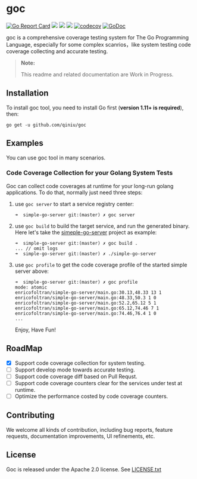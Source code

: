 # goc
[![Go Report Card](https://goreportcard.com/badge/github.com/qiniu/goc)](https://goreportcard.com/report/github.com/qiniu/goc)
![](https://github.com/qiniu/goc/workflows/ut-check/badge.svg)
![](https://github.com/qiniu/goc/workflows/style-check/badge.svg)
![](https://github.com/qiniu/goc/workflows/e2e%20test/badge.svg)
[![codecov](https://codecov.io/gh/qiniu/goc/branch/master/graph/badge.svg)](https://codecov.io/gh/qiniu/goc)
[![GoDoc](https://godoc.org/github.com/qiniu/goc?status.svg)](https://godoc.org/github.com/qiniu/goc)

goc is a comprehensive coverage testing system for The Go Programming Language, especially for some complex scanrios，like system testing code coverage collecting and
accurate testing.

> **Note:**
>
> This readme and related documentation are Work in Progress.

## Installation
To install goc tool, you need to install Go first (**version 1.11+ is required**), then:

```go get -u github.com/qiniu/goc```

## Examples
You can use goc tool in many scenarios.

### Code Coverage Collection for your Golang System Tests
Goc can collect code coverages at runtime for your long-run golang applications. To do that, normally just need three steps:

1. use `goc server` to start a service registry center:
    ```
    ➜  simple-go-server git:(master) ✗ goc server
    ```
2. use `goc build` to build the target service, and run the generated binary. Here let's take the [simeple-go-server](https://github.com/CarlJi/simple-go-server) project as example:
    ```
    ➜  simple-go-server git:(master) ✗ goc build .
    ... // omit logs
    ➜  simple-go-server git:(master) ✗ ./simple-go-server  
    ```
3. use `goc profile` to get the code coverage profile of the started simple server above:
    ```
    ➜  simple-go-server git:(master) ✗ goc profile
    mode: atomic
    enricofoltran/simple-go-server/main.go:30.13,48.33 13 1
    enricofoltran/simple-go-server/main.go:48.33,50.3 1 0
    enricofoltran/simple-go-server/main.go:52.2,65.12 5 1
    enricofoltran/simple-go-server/main.go:65.12,74.46 7 1
    enricofoltran/simple-go-server/main.go:74.46,76.4 1 0
    ...   
    ```
    Enjoy, Have Fun!

## RoadMap
- [x] Support code coverage collection for system testing.
- [ ] Support develop mode towards accurate testing.
- [ ] Support code coverage diff based on Pull Requst.
- [ ] Support code coverage counters clear for the services under test at runtime.
- [ ] Optimize the performance costed by code coverage counters.

## Contributing
We welcome all kinds of contribution, including bug reports, feature requests, documentation improvements, UI refinements, etc. 

## License
Goc is released under the Apache 2.0 license. See [LICENSE.txt](https://github.com/qiniu/goc/blob/master/LICENSE.txt)